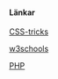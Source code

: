 #### Länkar

[CSS-tricks](https://css-tricks.com/)

[w3schools](https://www.w3schools.com/cssref/)

[PHP](https://www.php.net/)


